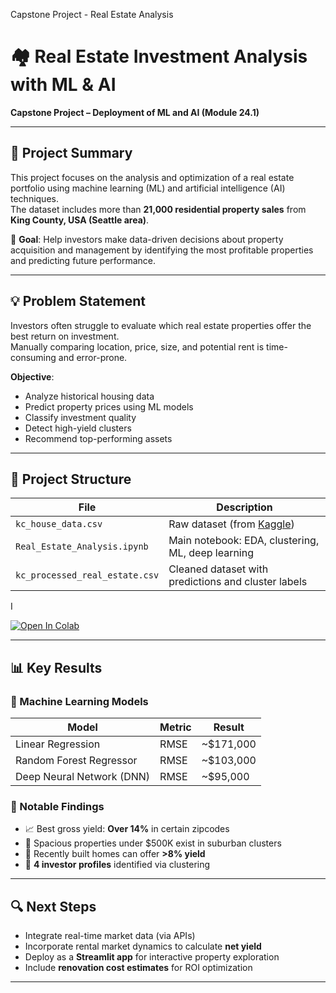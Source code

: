 
Capstone Project - Real Estate Analysis
# 🏘️ Real Estate Investment Analysis with ML & AI  
**Capstone Project – Deployment of ML and AI (Module 24.1)**

---

## 📌 Project Summary

This project focuses on the analysis and optimization of a real estate portfolio using machine learning (ML) and artificial intelligence (AI) techniques.  
The dataset includes more than **21,000 residential property sales** from **King County, USA (Seattle area)**.

🎯 **Goal**: Help investors make data-driven decisions about property acquisition and management by identifying the most profitable properties and predicting future performance.

---

## 💡 Problem Statement

Investors often struggle to evaluate which real estate properties offer the best return on investment.  
Manually comparing location, price, size, and potential rent is time-consuming and error-prone.

**Objective**:
- Analyze historical housing data  
- Predict property prices using ML models  
- Classify investment quality  
- Detect high-yield clusters  
- Recommend top-performing assets

---

## 📁 Project Structure

| File | Description |
|------|-------------|
| `kc_house_data.csv` | Raw dataset (from [Kaggle](https://www.kaggle.com/datasets/harlfoxem/housesalesprediction)) |
| `Real_Estate_Analysis.ipynb` | Main notebook: EDA, clustering, ML, deep learning |
| `kc_processed_real_estate.csv` | Cleaned dataset with predictions and cluster labels |
I

[![Open In Colab](https://colab.research.google.com/assets/colab-badge.svg)](https://colab.research.google.com/github/VincentEquityLab/Capstone-Project-/blob/main/Capstone_Project_Real_Estate_Analysis_ipynb.ipynb)


---

## 📊 Key Results

### 🧠 Machine Learning Models

| Model                          | Metric     | Result     |
|-------------------------------|------------|------------|
| Linear Regression             | RMSE       | ~$171,000  |
| Random Forest Regressor       | RMSE       | ~$103,000  |
| Deep Neural Network (DNN)     | RMSE       | ~$95,000   |

### 💬 Notable Findings

- 📈 Best gross yield: **Over 14%** in certain zipcodes  
- 🏡 Spacious properties under $500K exist in suburban clusters  
- 🧱 Recently built homes can offer **>8% yield**  
- 🧭 **4 investor profiles** identified via clustering

---

## 🔍 Next Steps

- Integrate real-time market data (via APIs)
- Incorporate rental market dynamics to calculate **net yield**
- Deploy as a **Streamlit app** for interactive property exploration
- Include **renovation cost estimates** for ROI optimization

---
